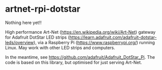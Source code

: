 # artnet-rpi-dotstar

Nothing here yet!!

High performance Art-Net (https://en.wikipedia.org/wiki/Art-Net) gateway for 
Adafruit DotStar LED strips
(https://learn.adafruit.com/adafruit-dotstar-leds/overview), via a Raspberry Pi
(https://www.raspberrypi.org/) running Linux. May work with other LED strips and
computers. 

In the meantime, see https://github.com/adafruit/Adafruit_DotStar_Pi. The code is
based on this library, but optimised for just serving Art-Net.


